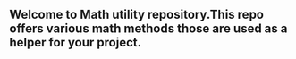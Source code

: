 ## Welcome to Math utility repository.This repo offers various math methods those are used as a helper for your project.

